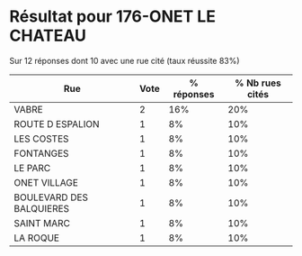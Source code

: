 # Résultat pour 176-ONET LE CHATEAU

Sur 12 réponses dont 10 avec une rue cité (taux réussite 83%)

| Rue | Vote | % réponses | % Nb rues cités|
|-----|------|------------|----------------|
| VABRE | 2 | 16% | 20%|
| ROUTE D ESPALION | 1 | 8% | 10%|
| LES COSTES | 1 | 8% | 10%|
| FONTANGES | 1 | 8% | 10%|
| LE PARC | 1 | 8% | 10%|
| ONET VILLAGE | 1 | 8% | 10%|
| BOULEVARD DES BALQUIERES | 1 | 8% | 10%|
| SAINT MARC | 1 | 8% | 10%|
| LA ROQUE | 1 | 8% | 10%|
